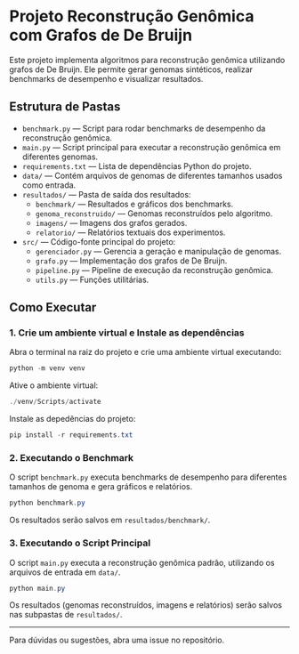 # Projeto Reconstrução Genômica com Grafos de De Bruijn

Este projeto implementa algoritmos para reconstrução genômica utilizando grafos de De Bruijn. Ele permite gerar genomas sintéticos, realizar benchmarks de desempenho e visualizar resultados.

## Estrutura de Pastas

- `benchmark.py` — Script para rodar benchmarks de desempenho da reconstrução genômica.
- `main.py` — Script principal para executar a reconstrução genômica em diferentes genomas.
- `requirements.txt` — Lista de dependências Python do projeto.
- `data/` — Contém arquivos de genomas de diferentes tamanhos usados como entrada.
- `resultados/` — Pasta de saída dos resultados:
  - `benchmark/` — Resultados e gráficos dos benchmarks.
  - `genoma_reconstruido/` — Genomas reconstruídos pelo algoritmo.
  - `imagens/` — Imagens dos grafos gerados.
  - `relatorio/` — Relatórios textuais dos experimentos.
- `src/` — Código-fonte principal do projeto:
  - `gerenciador.py` — Gerencia a geração e manipulação de genomas.
  - `grafo.py` — Implementação dos grafos de De Bruijn.
  - `pipeline.py` — Pipeline de execução da reconstrução genômica.
  - `utils.py` — Funções utilitárias.

## Como Executar

### 1. Crie um ambiente virtual e Instale as dependências

Abra o terminal na raiz do projeto e crie uma ambiente virtual executando:

```powershell
python -m venv venv
```

Ative o ambiente virtual:

```powershell
./venv/Scripts/activate
```

Instale as depedências do projeto:

```powershell
pip install -r requirements.txt
```


### 2. Executando o Benchmark

O script `benchmark.py` executa benchmarks de desempenho para diferentes tamanhos de genoma e gera gráficos e relatórios.

```powershell
python benchmark.py
```

Os resultados serão salvos em `resultados/benchmark/`.

### 3. Executando o Script Principal

O script `main.py` executa a reconstrução genômica padrão, utilizando os arquivos de entrada em `data/`.

```powershell
python main.py
```

Os resultados (genomas reconstruídos, imagens e relatórios) serão salvos nas subpastas de `resultados/`.

---

Para dúvidas ou sugestões, abra uma issue no repositório.
